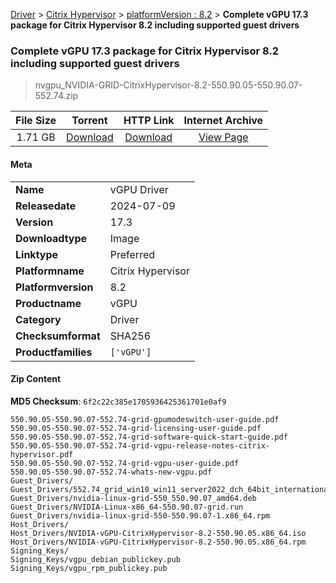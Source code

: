 
[Driver](/README.md)  >  [Citrix Hypervisor](/index/Driver/Citrix_Hypervisor.md)  >  [platformVersion : 8.2](/index/Driver/Citrix_Hypervisor/8.2.md)  >  **Complete vGPU 17.3 package for Citrix Hypervisor 8.2 including supported guest drivers**


###    Complete vGPU 17.3 package for Citrix Hypervisor 8.2 including supported guest drivers

> nvgpu_NVIDIA-GRID-CitrixHypervisor-8.2-550.90.05-550.90.07-552.74.zip   


| **File Size** | **Torrent**  | **HTTP Link** | **Internet Archive** |
|:-------------:|:------------:|:-------------:|:--------------------:|
| 1.71 GB |  [Download](https://archive.org/download/nvgpu_NVIDIA-GRID-CitrixHypervisor-8.2-550.90.05-550.90.07-552.74.zip/nvgpu_NVIDIA-GRID-CitrixHypervisor-8.2-550.90.05-550.90.07-552.74.zip_archive.torrent)       | [Download](https://archive.org/compress/nvgpu_NVIDIA-GRID-CitrixHypervisor-8.2-550.90.05-550.90.07-552.74.zip) | [View Page](https://archive.org/details/nvgpu_NVIDIA-GRID-CitrixHypervisor-8.2-550.90.05-550.90.07-552.74.zip)       |

#### Meta

<table>
<tr><td><strong>Name</strong></td><td>vGPU Driver</td></tr>
<tr><td><strong>Releasedate</strong></td><td>2024-07-09</td></tr>
<tr><td><strong>Version</strong></td><td>17.3</td></tr>
<tr><td><strong>Downloadtype</strong></td><td>Image</td></tr>
<tr><td><strong>Linktype</strong></td><td>Preferred</td></tr>
<tr><td><strong>Platformname</strong></td><td>Citrix Hypervisor</td></tr>
<tr><td><strong>Platformversion</strong></td><td>8.2</td></tr>
<tr><td><strong>Productname</strong></td><td>vGPU</td></tr>
<tr><td><strong>Category</strong></td><td>Driver</td></tr>
<tr><td><strong>Checksumformat</strong></td><td>SHA256</td></tr>
<tr><td><strong>Productfamilies</strong></td><td><code>['vGPU']</code></td></tr>
</table>

#### Zip Content

**MD5 Checksum**: `6f2c22c385e1705936425361701e0af9`

```text
550.90.05-550.90.07-552.74-grid-gpumodeswitch-user-guide.pdf
550.90.05-550.90.07-552.74-grid-licensing-user-guide.pdf
550.90.05-550.90.07-552.74-grid-software-quick-start-guide.pdf
550.90.05-550.90.07-552.74-grid-vgpu-release-notes-citrix-hypervisor.pdf
550.90.05-550.90.07-552.74-grid-vgpu-user-guide.pdf
550.90.05-550.90.07-552.74-whats-new-vgpu.pdf
Guest_Drivers/
Guest_Drivers/552.74_grid_win10_win11_server2022_dch_64bit_international.exe
Guest_Drivers/nvidia-linux-grid-550_550.90.07_amd64.deb
Guest_Drivers/NVIDIA-Linux-x86_64-550.90.07-grid.run
Guest_Drivers/nvidia-linux-grid-550-550.90.07-1.x86_64.rpm
Host_Drivers/
Host_Drivers/NVIDIA-vGPU-CitrixHypervisor-8.2-550.90.05.x86_64.iso
Host_Drivers/NVIDIA-vGPU-CitrixHypervisor-8.2-550.90.05.x86_64.rpm
Signing_Keys/
Signing_Keys/vgpu_debian_publickey.pub
Signing_Keys/vgpu_rpm_publickey.pub
```